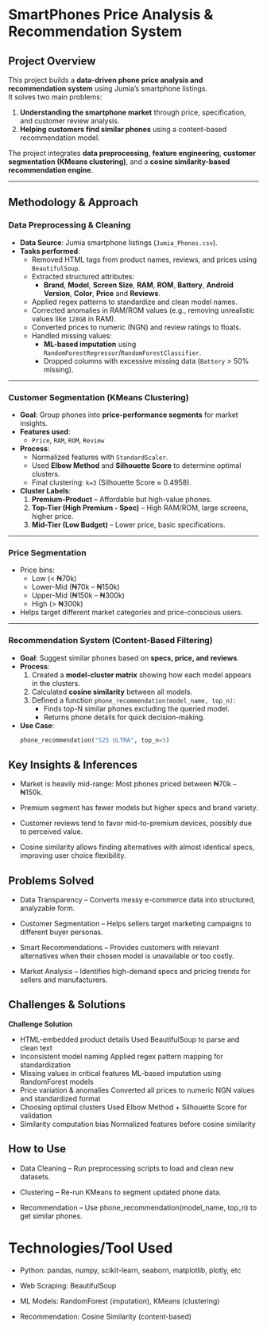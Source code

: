 # SmartPhones Price Analysis & Recommendation System

## Project Overview
This project builds a **data-driven phone price analysis and recommendation system** using Jumia’s smartphone listings.  
It solves two main problems:
1. **Understanding the smartphone market** through price, specification, and customer review analysis.
2. **Helping customers find similar phones** using a content-based recommendation model.

The project integrates **data preprocessing**, **feature engineering**, **customer segmentation (KMeans clustering)**,
and a **cosine similarity-based recommendation engine**.

---

## Methodology & Approach

### Data Preprocessing & Cleaning
- **Data Source**: Jumia smartphone listings (`Jumia_Phones.csv`).
- **Tasks performed**:
  - Removed HTML tags from product names, reviews, and prices using `BeautifulSoup`.
  - Extracted structured attributes:  
    - **Brand**, **Model**, **Screen Size**, **RAM**, **ROM**, **Battery**, **Android Version**, **Color**, **Price** and **Reviews**.
  - Applied regex patterns to standardize and clean model names.
  - Corrected anomalies in RAM/ROM values (e.g., removing unrealistic values like `128GB` in RAM).
  - Converted prices to numeric (NGN) and review ratings to floats.
  - Handled missing values:
    - **ML-based imputation** using `RandomForestRegressor`/`RandomForestClassifier`.
    - Dropped columns with excessive missing data (`Battery` > 50% missing).

---

### Customer Segmentation (KMeans Clustering)
- **Goal**: Group phones into **price-performance segments** for market insights.
- **Features used**:
  - `Price`, `RAM`, `ROM`, `Review`
- **Process**:
  - Normalized features with `StandardScaler`.
  - Used **Elbow Method** and **Silhouette Score** to determine optimal clusters.
  - Final clustering: `k=3` (Silhouette Score ≈ 0.4958).
- **Cluster Labels**:
  1. **Premium-Product** – Affordable but high-value phones.
  2. **Top-Tier (High Premium - Spec)** – High RAM/ROM, large screens, higher price.
  3. **Mid-Tier (Low Budget)** – Lower price, basic specifications.
  
---

### Price Segmentation
- Price bins:  
  - Low (< ₦70k)  
  - Lower-Mid (₦70k – ₦150k)  
  - Upper-Mid (₦150k – ₦300k)  
  - High (> ₦300k)
- Helps target different market categories and price-conscious users.

---

### Recommendation System (Content-Based Filtering)
- **Goal**: Suggest similar phones based on **specs, price, and reviews**.
- **Process**:
  1. Created a **model-cluster matrix** showing how each model appears in the clusters.
  2. Calculated **cosine similarity** between all models.
  3. Defined a function `phone_recommendation(model_name, top_n)`:
     - Finds top-N similar phones excluding the queried model.
     - Returns phone details for quick decision-making.
- **Use Case**:
  ```python
  phone_recommendation("S25 ULTRA", top_n=5)

  
## Key Insights & Inferences
- Market is heavily mid-range: Most phones priced between ₦70k – ₦150k.

- Premium segment has fewer models but higher specs and brand variety.

- Customer reviews tend to favor mid-to-premium devices, possibly due to perceived value.

- Cosine similarity allows finding alternatives with almost identical specs, improving user choice flexibility.

## Problems Solved
- Data Transparency – Converts messy e-commerce data into structured, analyzable form.

- Customer Segmentation – Helps sellers target marketing campaigns to different buyer personas.

- Smart Recommendations – Provides customers with relevant alternatives when their chosen model is unavailable or too costly.

- Market Analysis – Identifies high-demand specs and pricing trends for sellers and manufacturers.

## Challenges & Solutions
**Challenge	Solution**
- HTML-embedded product details	Used BeautifulSoup to parse and clean text
- Inconsistent model naming	Applied regex pattern mapping for standardization
- Missing values in critical features	ML-based imputation using RandomForest models
- Price variation & anomalies	Converted all prices to numeric NGN values and standardized format
- Choosing optimal clusters	Used Elbow Method + Silhouette Score for validation
- Similarity computation bias	Normalized features before cosine similarity

##  How to Use
- Data Cleaning – Run preprocessing scripts to load and clean new datasets.

- Clustering – Re-run KMeans to segment updated phone data.

- Recommendation – Use phone_recommendation(model_name, top_n) to get similar phones.




# Technologies/Tool Used
- Python: pandas, numpy, scikit-learn, seaborn, matplotlib, plotly, etc

- Web Scraping: BeautifulSoup

- ML Models: RandomForest (imputation), KMeans (clustering)

- Recommendation: Cosine Similarity (content-based)
